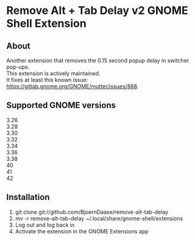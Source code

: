 # Remove Alt + Tab Delay v2 GNOME Shell Extension

## About
Another extension that removes the 0.15 second popup delay in switcher pop-ups.  
This extension is actively maintained.  
It fixes at least this known issue: https://gitlab.gnome.org/GNOME/mutter/issues/888.


## Supported GNOME versions
3.26  
3.28  
3.30  
3.32  
3.34  
3.36  
3.38  
40  
41  
42  

## Installation
1. git clone git://github.com/BjoernDaase/remove-alt-tab-delay
2. mv -r remove-alt-tab-delay ~/.local/share/gnome-shell/extensions
3. Log out and log back in
4. Activate the extension in the GNOME Extensions app
